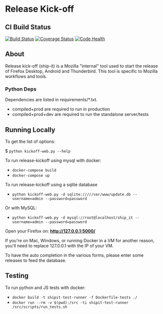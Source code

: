 # Release Kick-off
## CI Build Status

[![Build Status](https://travis-ci.org/mozilla/ship-it.svg?branch=master)](https://travis-ci.org/mozilla/ship-it)
[![Coverage Status](https://coveralls.io/repos/github/mozilla/ship-it/badge.svg?branch=master)](https://coveralls.io/github/mozilla/ship-it?branch=master)
[![Code Health](https://landscape.io/github/mozilla/ship-it/master/landscape.svg?style=flat)](https://landscape.io/github/mozilla/ship-it/master)

## About
Release kick-off (ship-it) is a Mozilla "internal" tool used to start the release of
Firefox Desktop, Android and Thunderbird.
This tool is specific to Mozilla workflows and tools.

### Python Deps
Dependencies are listed in requirements/*.txt.

* compiled+prod are required to run in production
* compiled+prod+dev are required to run the standalone server/tests

## Running Locally
To get the list of options:

$ ```python kickoff-web.py --help```

To run release-kickoff using mysql with docker:

* ```docker-compose build```
* ```docker-compose up```

To run release-kickoff using a sqlite database

* ```python kickoff-web.py -d sqlite://///var/www/update.db --username=admin --password=password```

Or with MySQL:

* ```python kickoff-web.py -d mysql://root@localhost/ship_it --username=admin --password=password```

Open your Firefox on: **http://127.0.0.1:5000/**

If you're on Mac, Windows, or running Docker in a VM for another reason, you'll need to replace 127.0.0.1 with the IP of your VM.

To have the auto completion in the various forms, please enter some releases to feed the database.

## Testing

To run python and JS tests with docker:

* ```docker build -t shipit-test-runner -f Dockerfile-tests ./```
* ```docker run --rm -v $(pwd):/src -ti shipit-test-runner /src/scripts/run_tests.sh```
